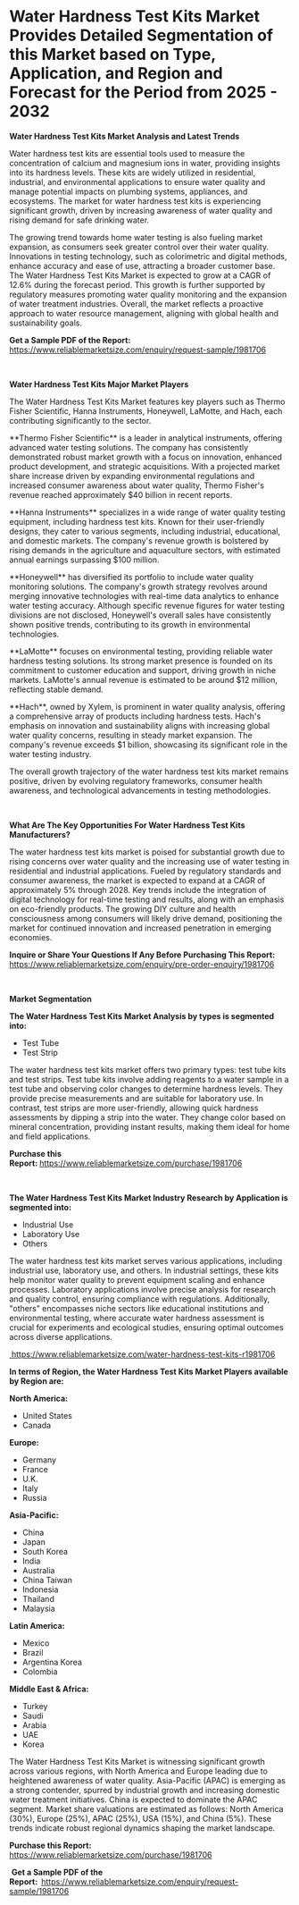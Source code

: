 <p><h1>Water Hardness Test Kits Market Provides Detailed Segmentation of this Market based on Type, Application, and Region and Forecast for the Period from 2025 - 2032</h1></p><p><strong>Water Hardness Test Kits Market Analysis and Latest Trends</strong></p>
<p><p>Water hardness test kits are essential tools used to measure the concentration of calcium and magnesium ions in water, providing insights into its hardness levels. These kits are widely utilized in residential, industrial, and environmental applications to ensure water quality and manage potential impacts on plumbing systems, appliances, and ecosystems. The market for water hardness test kits is experiencing significant growth, driven by increasing awareness of water quality and rising demand for safe drinking water. </p><p>The growing trend towards home water testing is also fueling market expansion, as consumers seek greater control over their water quality. Innovations in testing technology, such as colorimetric and digital methods, enhance accuracy and ease of use, attracting a broader customer base. The Water Hardness Test Kits Market is expected to grow at a CAGR of 12.6% during the forecast period. This growth is further supported by regulatory measures promoting water quality monitoring and the expansion of water treatment industries. Overall, the market reflects a proactive approach to water resource management, aligning with global health and sustainability goals.</p></p>
<p><strong>Get a Sample PDF of the Report:&nbsp;</strong> <a href="https://www.reliablemarketsize.com/enquiry/request-sample/1981706?utm_campaign=2634&utm_medium=2&utm_source=Github&utm_content=ia&utm_term=15042025&utm_id=water-hardness-test-kits">https://www.reliablemarketsize.com/enquiry/request-sample/1981706</a></p>
<p>&nbsp;</p>
<p><strong>Water Hardness Test Kits Major Market Players</strong></p>
<p><p>The Water Hardness Test Kits Market features key players such as Thermo Fisher Scientific, Hanna Instruments, Honeywell, LaMotte, and Hach, each contributing significantly to the sector. </p><p>**Thermo Fisher Scientific** is a leader in analytical instruments, offering advanced water testing solutions. The company has consistently demonstrated robust market growth with a focus on innovation, enhanced product development, and strategic acquisitions. With a projected market share increase driven by expanding environmental regulations and increased consumer awareness about water quality, Thermo Fisher's revenue reached approximately $40 billion in recent reports.</p><p>**Hanna Instruments** specializes in a wide range of water quality testing equipment, including hardness test kits. Known for their user-friendly designs, they cater to various segments, including industrial, educational, and domestic markets. The company's revenue growth is bolstered by rising demands in the agriculture and aquaculture sectors, with estimated annual earnings surpassing $100 million.</p><p>**Honeywell** has diversified its portfolio to include water quality monitoring solutions. The company's growth strategy revolves around merging innovative technologies with real-time data analytics to enhance water testing accuracy. Although specific revenue figures for water testing divisions are not disclosed, Honeywell's overall sales have consistently shown positive trends, contributing to its growth in environmental technologies.</p><p>**LaMotte** focuses on environmental testing, providing reliable water hardness testing solutions. Its strong market presence is founded on its commitment to customer education and support, driving growth in niche markets. LaMotte's annual revenue is estimated to be around $12 million, reflecting stable demand.</p><p>**Hach**, owned by Xylem, is prominent in water quality analysis, offering a comprehensive array of products including hardness tests. Hach's emphasis on innovation and sustainability aligns with increasing global water quality concerns, resulting in steady market expansion. The company's revenue exceeds $1 billion, showcasing its significant role in the water testing industry.</p><p>The overall growth trajectory of the water hardness test kits market remains positive, driven by evolving regulatory frameworks, consumer health awareness, and technological advancements in testing methodologies.</p></p>
<p>&nbsp;</p>
<p><strong>What Are The Key Opportunities For Water Hardness Test Kits Manufacturers?</strong></p>
<p><p>The water hardness test kits market is poised for substantial growth due to rising concerns over water quality and the increasing use of water testing in residential and industrial applications. Fueled by regulatory standards and consumer awareness, the market is expected to expand at a CAGR of approximately 5% through 2028. Key trends include the integration of digital technology for real-time testing and results, along with an emphasis on eco-friendly products. The growing DIY culture and health consciousness among consumers will likely drive demand, positioning the market for continued innovation and increased penetration in emerging economies.</p></p>
<p><strong>Inquire or Share Your Questions If Any Before Purchasing This Report:</strong> <a href="https://www.reliablemarketsize.com/enquiry/pre-order-enquiry/1981706?utm_campaign=2634&utm_medium=2&utm_source=Github&utm_content=ia&utm_term=15042025&utm_id=water-hardness-test-kits">https://www.reliablemarketsize.com/enquiry/pre-order-enquiry/1981706</a></p>
<p>&nbsp;</p>
<p><strong>Market Segmentation</strong></p>
<p><strong>The Water Hardness Test Kits Market Analysis by types is segmented into:</strong></p>
<p><ul><li>Test Tube</li><li>Test Strip</li></ul></p>
<p><p>The water hardness test kits market offers two primary types: test tube kits and test strips. Test tube kits involve adding reagents to a water sample in a test tube and observing color changes to determine hardness levels. They provide precise measurements and are suitable for laboratory use. In contrast, test strips are more user-friendly, allowing quick hardness assessments by dipping a strip into the water. They change color based on mineral concentration, providing instant results, making them ideal for home and field applications.</p></p>
<p><strong>Purchase this Report:&nbsp;</strong><a href="https://www.reliablemarketsize.com/purchase/1981706?utm_campaign=2634&utm_medium=2&utm_source=Github&utm_content=ia&utm_term=15042025&utm_id=water-hardness-test-kits">https://www.reliablemarketsize.com/purchase/1981706</a></p>
<p>&nbsp;</p>
<p><strong>The Water Hardness Test Kits Market Industry Research by Application is segmented into:</strong></p>
<p><ul><li>Industrial Use</li><li>Laboratory Use</li><li>Others</li></ul></p>
<p><p>The water hardness test kits market serves various applications, including industrial use, laboratory use, and others. In industrial settings, these kits help monitor water quality to prevent equipment scaling and enhance processes. Laboratory applications involve precise analysis for research and quality control, ensuring compliance with regulations. Additionally, "others" encompasses niche sectors like educational institutions and environmental testing, where accurate water hardness assessment is crucial for experiments and ecological studies, ensuring optimal outcomes across diverse applications.</p></p>
<p><a href="https://www.reliablemarketsize.com/water-hardness-test-kits-r1981706?utm_campaign=2634&utm_medium=2&utm_source=Github&utm_content=ia&utm_term=15042025&utm_id=water-hardness-test-kits">&nbsp;https://www.reliablemarketsize.com/water-hardness-test-kits-r1981706</a></p>
<p><strong>In terms of Region, the Water Hardness Test Kits Market Players available by Region are:</strong></p>
<p>
    <p> <strong> North America: </strong>
        <ul>
            <li>United States</li>
            <li>Canada</li>
        </ul>
        </p> 
    <p> <strong> Europe: </strong>
        <ul>
            <li>Germany</li>
            <li>France</li>
            <li>U.K.</li>
            <li>Italy</li>
            <li>Russia</li>
        </ul>
        </p> 
    <p> <strong> Asia-Pacific: </strong>
        <ul>
            <li>China</li>
            <li>Japan</li>
            <li>South Korea</li>
            <li>India</li>
            <li>Australia</li>
            <li>China Taiwan</li>
            <li>Indonesia</li>
            <li>Thailand</li>
            <li>Malaysia</li>
        </ul>
        </p> 
    <p> <strong> Latin America: </strong>
        <ul>
            <li>Mexico</li>
            <li>Brazil</li>
            <li>Argentina Korea</li>
            <li>Colombia</li>
        </ul>
        </p> 
    <p> <strong> Middle East & Africa: </strong>
        <ul>
            <li>Turkey</li>
            <li>Saudi</li>
            <li>Arabia</li>
            <li>UAE</li>
            <li>Korea</li>
        </ul>
    </p>
    </p>
<p><p>The Water Hardness Test Kits Market is witnessing significant growth across various regions, with North America and Europe leading due to heightened awareness of water quality. Asia-Pacific (APAC) is emerging as a strong contender, spurred by industrial growth and increasing domestic water treatment initiatives. China is expected to dominate the APAC segment. Market share valuations are estimated as follows: North America (30%), Europe (25%), APAC (25%), USA (15%), and China (5%). These trends indicate robust regional dynamics shaping the market landscape.</p></p>
<p><strong>Purchase this Report: </strong><a href="https://www.reliablemarketsize.com/purchase/1981706?utm_campaign=2634&utm_medium=2&utm_source=Github&utm_content=ia&utm_term=15042025&utm_id=water-hardness-test-kits">https://www.reliablemarketsize.com/purchase/1981706</a></p>
<p>&nbsp;<strong>Get a Sample PDF of the Report:&nbsp;&nbsp;</strong><a href="https://www.reliablemarketsize.com/enquiry/request-sample/1981706?utm_campaign=2634&utm_medium=2&utm_source=Github&utm_content=ia&utm_term=15042025&utm_id=water-hardness-test-kits">https://www.reliablemarketsize.com/enquiry/request-sample/1981706</a></p>
<p><strong></strong></p>
<p><p></p><p></p><p></p></p>